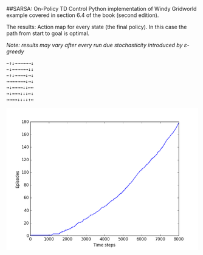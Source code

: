 ##SARSA: On-Policy TD Control
Python implementation of Windy Gridworld example covered in section 6.4 of the book (second edition).

The results:
Action map for every state (the final policy). In this case the path from start to goal is optimal.

*Note: results may vary after every run due stochasticity introduced by ε-greedy*
```
←↑↓→→→→→→↓
←↓→→→→→→↓↓
←↑↓→→→→↓→↓
→→→→→→→↓→↓
→↓→→→→↓↓←←
→↓→→→↓↓↓←↓
→→→→↓↓↓↓↑←
```
![image](Timesteps_vs_Episodes.png)


